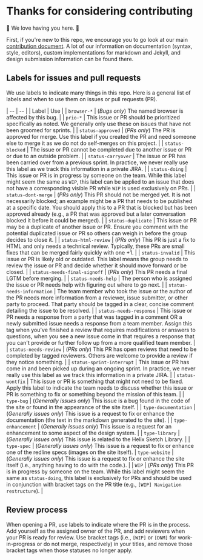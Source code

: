 # Thanks for considering contributing

:tada: We love having you here. :tada:

First, if you're new to this repo, we encourage you to go look at our main
[contribution document](../contribute.md). A lot of our information on
documentation (syntax, style, editors), custom implementations for markdown
and Jekyll, and design submission information can be found there.

## Labels for issues and pull requests

We use labels to indicate many things in this repo. Here is a general list of
labels and when to use them on issues or pull requests (PR).

| -- | -- |
| Label | Use |
| `browser-*` | (_Bugs only_) The named browser is affected by this bug. |
| `prio-*` | This issue or PR should be prioritized specifically as noted. We generally only use these on issues that have not been groomed for sprints. |
| `status-approved` | (_PRs only_) The PR is approved for merge. Use this label if you created the PR and need someone else to merge it as we do not do self-merges on this project. |
| `status-blocked` | The issue or PR cannot be completed due to another issue or PR or due to an outside problem. |
| `status-carryover` | The issue or PR has been carried over from a previous sprint. In practice, we never really use this label as we track this information in a private JIRA. |
| `status-doing` | This issue or PR is in progress by someone on the team. While this label might seem the same as `WIP`, this label can be applied to an issue that does not have a corresponding visible PR while `WIP` is used exclusively on PRs. |
| `status-dont-merge` | (_PRs only_) This PR should not be merged yet. It is not necessarily blocked; an example might be a PR that needs to be published at a specific date. You should apply this to a PR that is blocked but has been approved already (e.g., a PR that was approved but a later conversation blocked it before it could be merged). |
| `status-duplicate` | This issue or PR may be a duplicate of another issue or PR. Ensure you comment with the potential duplicated issue or PR so others can weigh in before the group decides to close it. |
| `status-html-review` | (_PRs only_) This PR is just a fix to HTML and only needs a technical review. Typically, these PRs are small fixes that can be merged fairly quickly with one +1. |
| `status-invalid` | This issue or PR is likely old or outdated. This label means the group needs to review the issue or PR and decide whether it should move forward or be closed. |
| `status-needs-final-signoff` | (_PRs only_) This PR needs a final LGTM before merging. |
| `status-needs-help` | The person who is assigned the issue or PR needs help with figuring out where to go next. |
| `status-needs-information` | The team member who took the issue or the author of the PR needs more information from a reviewer, issue submitter, or other party to proceed. That party should be tagged in a clear, concise comment detailing the issue to be resolved. |
| `status-needs-response` | This issue or PR needs a response from a party that was tagged in a comment OR a newly submitted issue needs a response from a team member. Assign this tag when you've finished a review that requires modifications or answers to questions, when you see a new issue come in that requires a response that you can't provide or further follow up from a more qualified team member. |
| `status-needs-review` | (_PRs only_) This PR has open reviews that need to be completed by tagged reviewers. Others are welcome to provide a review if they notice something. |
| `status-sprint-interrupt` | This issue or PR has come in and been picked up during an ongoing sprint. In practice, we never really use this label as we track this information in a private JIRA. |
| `status-wontfix` | This issue or PR is something that might not need to be fixed. Apply this label to indicate the team needs to discuss whether this issue or PR is something to fix or something beyond the mission of this team. |
| `type-bug` | (_Generally issues only_) This issue is a bug found in the code of the site or found in the appearance of the site itself. |
| `type-documentation` | (_Generally issues only_) This issue is a request to fix or enhance the documentation (the text in the markdown generated to the site). |
| `type-enhancement` | (_Generally issues only_) This issue is a request for an enhancement to some aspect of the design system. |
| `type-library` | (_Generally issues only_) This issue is related to the Helix Sketch Library. |
| `type-spec` | (_Generally issues only_) This issue is a request to fix or enhance one of the redline specs (images on the site itself).
| `type-website` | (_Generally issues only_) This issue is a request to fix or enhance the site itself (i.e., anything having to do with the code.). |
| `WIP` | (_PRs only_) This PR is in progress by someone on the team. While this label might seem the same as `status-doing`, this label is exclusively for PRs and should be used in conjunction with bracket tags on the PR title (e.g., `[WIP] Navigation restructure`). |

## Review process

When opening a PR, use labels to indicate where the PR is in the process. Add yourself as the assigned owner of the PR, and add reviewers when your PR is ready for review. Use bracket tags (i.e., `[WIP]` or `[DNM]` for work-in-progress or do not merge, respectively) in your titles, and remove those bracket tags when those statuses no longer apply.
